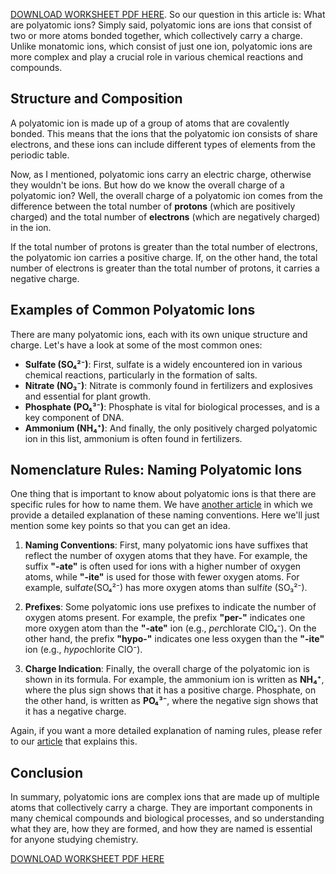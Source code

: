 [DOWNLOAD WORKSHEET PDF HERE](https://somethingcalledscience.com/worksheets/polyatomic-ions). So our question in this article is: What are polyatomic ions? Simply said, polyatomic ions are ions that consist of two or more atoms bonded together, which collectively carry a charge. Unlike monatomic ions, which consist of just one ion, polyatomic ions are more complex and play a crucial role in various chemical reactions and compounds.

## Structure and Composition

A polyatomic ion is made up of a group of atoms that are covalently bonded. This means that the ions that the polyatomic ion consists of share electrons, and these ions can include different types of elements from the periodic table.

Now, as I mentioned, polyatomic ions carry an electric charge, otherwise they wouldn't be ions. But how do we know the overall charge of a polyatomic ion? Well, the overall charge of a polyatomic ion comes from the difference between the total number of **protons** (which are positively charged) and the total number of **electrons** (which are negatively charged) in the ion.

If the total number of protons is greater than the total number of electrons, the polyatomic ion carries a positive charge. If, on the other hand, the total number of electrons is greater than the total number of protons, it carries a negative charge.

## Examples of Common Polyatomic Ions

There are many polyatomic ions, each with its own unique structure and charge. Let's have a look at some of the most common ones:

- **Sulfate (SO₄²⁻)**: First, sulfate is a widely encountered ion in various chemical reactions, particularly in the formation of salts.
- **Nitrate (NO₃⁻)**: Nitrate is commonly found in fertilizers and explosives and essential for plant growth.
- **Phosphate (PO₄³⁻)**: Phosphate is vital for biological processes, and is a key component of DNA.
- **Ammonium (NH₄⁺)**: And finally, the only positively charged polyatomic ion in this list, ammonium is often found in fertilizers.

## Nomenclature Rules: Naming Polyatomic Ions

One thing that is important to know about polyatomic ions is that there are specific rules for how to name them. We have [another article](https://somethingcalledscience.com/post/naming-polyatomic-ions) in which we provide a detailed explanation of these naming conventions. Here we'll just mention some key points so that you can get an idea.

1. **Naming Conventions**: First, many polyatomic ions have suffixes that reflect the number of oxygen atoms that they have. For example, the suffix **"-ate"** is often used for ions with a higher number of oxygen atoms, while **"-ite"** is used for those with fewer oxygen atoms. For example, sulf*ate*(SO₄²⁻) has more oxygen atoms than sulf*ite* (SO₃²⁻).

2. **Prefixes**: Some polyatomic ions use prefixes to indicate the number of oxygen atoms present. For example, the prefix **"per-"** indicates one more oxygen atom than the **"-ate"** ion (e.g., *per*chlorate ClO₄⁻). On the other hand, the prefix **"hypo-"** indicates one less oxygen than the **"-ite"** ion (e.g., *hypo*chlorite ClO⁻).

3. **Charge Indication**: Finally, the overall charge of the polyatomic ion is shown in its formula. For example, the ammonium ion is written as **NH₄⁺**, where the plus sign shows that it has a positive charge. Phosphate, on the other hand, is written as **PO₄³⁻**, where the negative sign shows that it has a negative charge.

Again, if you want a more detailed explanation of naming rules, please refer to our [article](https://somethingcalledscience.com/post/naming-polyatomic-ions) that explains this.

## Conclusion

In summary, polyatomic ions are complex ions that are made up of multiple atoms that collectively carry a charge. They are important components in many chemical compounds and biological processes, and so understanding what they are, how they are formed, and how they are named is essential for anyone studying chemistry.

[DOWNLOAD WORKSHEET PDF HERE](https://somethingcalledscience.com/worksheets/polyatomic-ions)